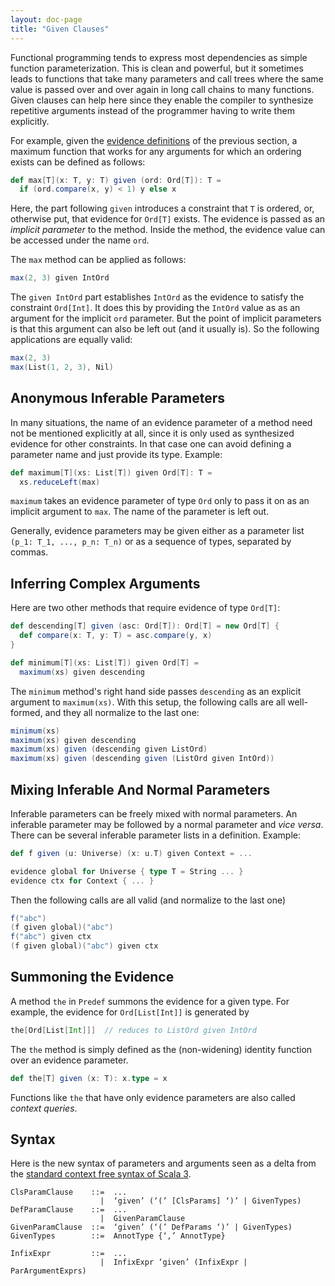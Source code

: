 ```yaml
---
layout: doc-page
title: "Given Clauses"
---
```


Functional programming tends to express most dependencies as simple function parameterization.
This is clean and powerful, but it sometimes leads to functions that take many parameters and
call trees where the same value is passed over and over again in long call chains to many
functions. Given clauses can help here since they enable the compiler to synthesize
repetitive arguments instead of the programmer having to write them explicitly.

For example, given the [evidence definitions](./instance-defs.md) of the previous section,
a maximum function that works for any arguments for which an ordering exists can be defined as follows:
```scala
def max[T](x: T, y: T) given (ord: Ord[T]): T =
  if (ord.compare(x, y) < 1) y else x
```
Here, the part following `given` introduces a constraint that `T` is ordered, or, otherwise put, that evidence for `Ord[T]` exists. The evidence is passed as an _implicit parameter_ to the method. Inside the method, the evidence value can be accessed under the name `ord`.

The `max` method can be applied as follows:
```scala
max(2, 3) given IntOrd
```
The `given IntOrd` part establishes `IntOrd` as the evidence to satisfy the constraint `Ord[Int]`. It does this by providing the `IntOrd` value as as an argument for the implicit `ord` parameter. But the point of implicit parameters is that this argument can also be left out (and it usually is). So the following applications are equally valid:
```scala
max(2, 3)
max(List(1, 2, 3), Nil)
```

## Anonymous Inferable Parameters

In many situations, the name of an evidence parameter of a method need not be mentioned explicitly at all, since it is only used as synthesized evidence for other constraints. In that case one can avoid defining a parameter name and just provide its type. Example:
```scala
def maximum[T](xs: List[T]) given Ord[T]: T =
  xs.reduceLeft(max)
```
`maximum` takes an evidence parameter of type `Ord` only to pass it on as an implicit argument to `max`. The name of the parameter is left out.

Generally, evidence parameters may be given either as a parameter list `(p_1: T_1, ..., p_n: T_n)` or as a sequence of types, separated by commas.

## Inferring Complex Arguments

Here are two other methods that require evidence of type `Ord[T]`:
```scala
def descending[T] given (asc: Ord[T]): Ord[T] = new Ord[T] {
  def compare(x: T, y: T) = asc.compare(y, x)
}

def minimum[T](xs: List[T]) given Ord[T] =
  maximum(xs) given descending
```
The `minimum` method's right hand side passes `descending` as an explicit argument to `maximum(xs)`.
With this setup, the following calls are all well-formed, and they all normalize to the last one:
```scala
minimum(xs)
maximum(xs) given descending
maximum(xs) given (descending given ListOrd)
maximum(xs) given (descending given (ListOrd given IntOrd))
```

## Mixing Inferable And Normal Parameters

Inferable parameters can be freely mixed with normal parameters.
An inferable parameter may be followed by a normal parameter and _vice versa_.
There can be several inferable parameter lists in a definition. Example:
```scala
def f given (u: Universe) (x: u.T) given Context = ...

evidence global for Universe { type T = String ... }
evidence ctx for Context { ... }
```
Then the following calls are all valid (and normalize to the last one)
```scala
f("abc")
(f given global)("abc")
f("abc") given ctx
(f given global)("abc") given ctx
```

## Summoning the Evidence

A method `the` in `Predef` summons the evidence for a given type. For example, the evidence for `Ord[List[Int]]` is generated by
```scala
the[Ord[List[Int]]]  // reduces to ListOrd given IntOrd
```
The `the` method is simply defined as the (non-widening) identity function over an evidence parameter.
```scala
def the[T] given (x: T): x.type = x
```
Functions like `the` that have only evidence parameters are also called _context queries_.

## Syntax

Here is the new syntax of parameters and arguments seen as a delta from the [standard context free syntax of Scala 3](http://dotty.epfl.ch/docs/internals/syntax.html).
```
ClsParamClause    ::=  ...
                    |  ‘given’ (‘(’ [ClsParams] ‘)’ | GivenTypes)
DefParamClause    ::=  ...
                    |  GivenParamClause
GivenParamClause  ::=  ‘given’ (‘(’ DefParams ‘)’ | GivenTypes)
GivenTypes        ::=  AnnotType {‘,’ AnnotType}

InfixExpr         ::=  ...
                    |  InfixExpr ‘given’ (InfixExpr | ParArgumentExprs)
```
